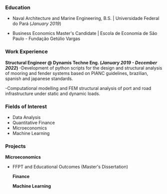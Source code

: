 ### Education
  - Naval Architecture and Marine Engineering, B.S. | Universidade Federal do Pará (_January 2019_)

  - Business Economics Master's Candidate | Escola de Economia de São Paulo - Fundação Getúlio Vargas 

### Work Experience
  **Structural Engineer @ Dynamis Techne Eng. (_January 2019 - December 2022_)**
  -Development of python scripts for the design and structural analysis of mooring and fender systems based on PIANC guidelines, brazilian, spanish and japanese standards.

  -Computational modelling and FEM structural analysis of port and road infrastructure under static and dynamic loads.

### Fields of Interest
- Data Analysis
- Quantitative Finance
- Microeconomics
- Machine Learning

### Projects
  **Microeconomics**
- FFPT and Educational Outcomes (Master's Dissertation)

  **Finance**

  **Machine Learning**
  
